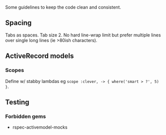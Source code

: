 Some guidelines to keep the code clean and consistent.

## Spacing

Tabs as spaces. Tab size 2. No hard line-wrap limit but prefer multiple lines over single long lines (ie >80ish characters).

## ActiveRecord models

### Scopes

Define w/ stabby lambdas eg `scope :clever, -> { where('smart > ?', 5) }`.

## Testing

### Forbidden gems

- rspec-activemodel-mocks